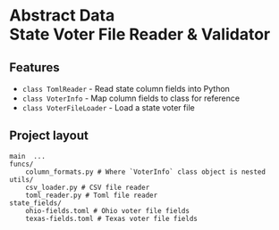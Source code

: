 # Abstract Data <br> State Voter File Reader & Validator

## Features

* `class TomlReader` - Read state column fields into Python
* `class VoterInfo` - Map column fields to class for reference
* `class VoterFileLoader` - Load a state voter file

## Project layout

    main  ...
    funcs/
        column_formats.py # Where `VoterInfo` class object is nested
    utils/ 
        csv_loader.py # CSV file reader
        toml_reader.py # Toml file reader
    state_fields/
        ohio-fields.toml # Ohio voter file fields
        texas-fields.toml # Texas voter file fields
